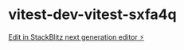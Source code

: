# vitest-dev-vitest-sxfa4q

[Edit in StackBlitz next generation editor ⚡️](https://stackblitz.com/~/github.com/ellacutler/vitest-dev-vitest-sxfa4q)